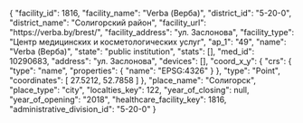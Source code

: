 {
    "facility_id": 1816,
    "facility_name": "Verba (Верба)",
    "district_id": "5-20-0",
    "district_name": "Солигорский район",
    "facility_url": "https:\/\/verba.by\/brest\/",
    "facility_address": "ул. Заслонова",
    "facility_type": "Центр медицинских и косметологических услуг",
    "ap_1": "49",
    "name": "Verba (Верба)",
    "state": "public institution",
    "stats": [],
    "med_id": 10290683,
    "address": "ул. Заслонова",
    "devices": [],
    "coord_x_y": {
        "crs": {
            "type": "name",
            "properties": {
                "name": "EPSG:4326"
            }
        },
        "type": "Point",
        "coordinates": [
            27.5212,
            52.7858
        ]
    },
    "place_name": "Солигорск",
    "place_type": "city",
    "localties_key": 122,
    "year_of_closing": null,
    "year_of_opening": "2018",
    "healthcare_facility_key": 1816,
    "administrative_division_id": "5-20-0"
}